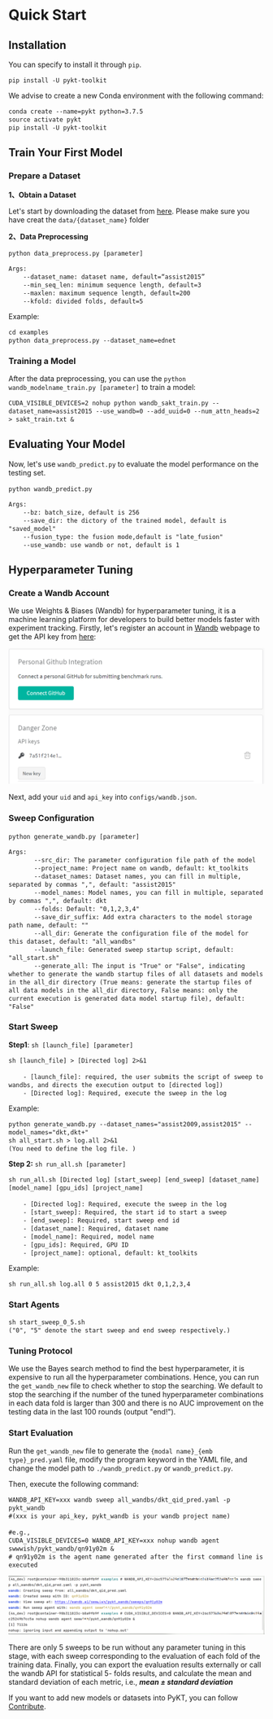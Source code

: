 # Quick Start

## Installation
You can specify to install it through `pip`.

```shell
pip install -U pykt-toolkit
```

We advise to create a new Conda environment with the following command:

```shell
conda create --name=pykt python=3.7.5
source activate pykt
pip install -U pykt-toolkit
```

## Train Your First Model
### Prepare a Dataset
**1、Obtain a Dataset**

Let's start by downloading the dataset from [here](datasets.md). Please make sure you have creat the `data/{dataset_name}` folder
<!-- You can find the download link for a dataset from [here](datasets.md). Download the dataset to the `data/{dataset_name}` folder. -->

**2、Data Preprocessing**

`python data_preprocess.py [parameter]`

```shell
Args:
    --dataset_name: dataset name, default=“assist2015”
    --min_seq_len: minimum sequence length, default=3
    --maxlen: maximum sequence length, default=200
    --kfold: divided folds, default=5
```

Example:

```shell
cd examples
python data_preprocess.py --dataset_name=ednet
```

### Training a Model
After the data preprocessing, you can use the `python wandb_modelname_train.py [parameter]` to train a model:

```shell
CUDA_VISIBLE_DEVICES=2 nohup python wandb_sakt_train.py --dataset_name=assist2015 --use_wandb=0 --add_uuid=0 --num_attn_heads=2 > sakt_train.txt &
```

## Evaluating Your Model

Now, let's use `wandb_predict.py` to evaluate the model performance on the testing set.

`python wandb_predict.py`

```shell
Args:
    --bz: batch_size, default is 256
    --save_dir: the dictory of the trained model, default is "saved_model"
    --fusion_type: the fusion mode,default is "late_fusion"
    --use_wandb: use wandb or not, default is 1
```

 
## Hyperparameter Tuning

### Create a Wandb Account

We use Weights & Biases (Wandb) for hyperparameter tuning, it is a machine learning platform for developers to build better models faster with experiment tracking. Firstly, let's register an account in [Wandb](https://wandb.ai/) webpage to get the API key from [here](https://wandb.ai/settings):

![](../pics/api_key.png)


Next, add your `uid` and `api_key` into `configs/wandb.json`.

### Sweep Configuration

`python generate_wandb.py [parameter]`

```shell
Args:
       --src_dir: The parameter configuration file path of the model
       --project_name: Project name on wandb, default: kt_toolkits
       --dataset_names: Dataset names, you can fill in multiple, separated by commas ",", default: "assist2015"
       --model_names: Model names, you can fill in multiple, separated by commas ",", default: dkt
       --folds: Default: "0,1,2,3,4"
       --save_dir_suffix: Add extra characters to the model storage path name, default: ""
       --all_dir: Generate the configuration file of the model for this dataset, default: "all_wandbs"
       --launch_file: Generated sweep startup script, default: "all_start.sh"
       --generate_all: The input is "True" or "False", indicating whether to generate the wandb startup files of all datasets and models in the all_dir directory (True means: generate the startup files of all data models in the all_dir directory, False means: only the current execution is generated data model startup file), default: "False"
```

### Start Sweep

**Step1**: `sh [launch_file] [parameter]`

```shell
sh [launch_file] > [Directed log] 2>&1
   
    - [launch_file]: required, the user submits the script of sweep to wandbs, and directs the execution output to [directed log])
    - [Directed log]: Required, execute the sweep in the log
```

Example:

```shell
python generate_wandb.py --dataset_names="assist2009,assist2015" --model_names="dkt,dkt+"
sh all_start.sh > log.all 2>&1
(You need to define the log file. )
```

**Step 2:** `sh run_all.sh [parameter]`

```shell
sh run_all.sh [Directed log] [start_sweep] [end_sweep] [dataset_name] [model_name] [gpu_ids] [project_name]

    - [Directed log]: Required, execute the sweep in the log
    - [start_sweep]: Required, the start id to start a sweep
    - [end_sweep]: Required, start sweep end id
    - [dataset_name]: Required, dataset name
    - [model_name]: Required, model name
    - [gpu_ids]: Required, GPU ID
    - [project_name]: optional, default: kt_toolkits
```

<!-- Execute run_all.sh, start sweep, read [directed log] here -->

Example:

```shell
sh run_all.sh log.all 0 5 assist2015 dkt 0,1,2,3,4
```

### Start Agents

```shell
sh start_sweep_0_5.sh
("0", "5" denote the start sweep and end sweep respectively.)
```
### Tuning Protocol

We use the Bayes search method to find the best hyperparameter, it is expensive to run all the hyperparameter combinations. Hence, you can run the `get_wandb_new` file to check whether to stop the searching. We default to stop the searching if the number of the tuned hyperparameter combinations in each data fold is larger than 300 and there is no AUC improvement on the testing data in the last 100 rounds (output "end!").

### Start Evaluation


Run the `get_wandb_new` file to generate the `{modal name}_{emb type}_pred.yaml` file, modify the program keyword in the YAML file, and change the model path to `./wandb_predict.py` or `wandb_predict.py`.

Then, execute the following command:

```shell
WANDB_API_KEY=xxx wandb sweep all_wandbs/dkt_qid_pred.yaml -p pykt_wandb 
#(xxx is your api_key, pykt_wandb is your wandb project name)

#e.g.,
CUDA_VISIBLE_DEVICES=0 WANDB_API_KEY=xxx nohup wandb agent swwwish/pykt_wandb/qn91y02m &
# qn91y02m is the agent name generated after the first command line is executed
```

![](../pics/predict.png)


There are only 5 sweeps to be run without any parameter tuning in this stage, with each sweep corresponding to the evaluation of each fold of the training data. Finally, you can export the evaluation results externally or call the wandb API for statistical 5- folds results, and calculate the mean and standard deviation of each metric, i.e., ***mean ± standard deviation***

If you want to add new models or datasets into PyKT, you can follow [Contribute](contribute.md).
